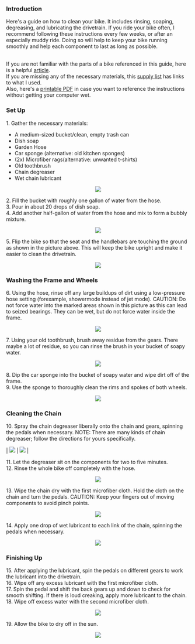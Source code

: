 ### Introduction <br/>
Here's a guide on how to clean your bike. It includes rinsing, soaping, degreasing, and lubricating the drivetrain. If you ride your bike often, I recommend following these instructions every few weeks, or after an especially muddy ride. Doing so will help to keep your bike running smoothly and help each component to last as long as possible. <br/> 
<br/> 

If you are not familiar with the parts of a bike referenced in this guide, here is a helpful [article](https://momentummag.com/parts-of-bicycle/).<br/> 
If you are missing any of the necessary materials, this [supply list](https://www.amazon.com/hz/wishlist/ls/3VVK6NTBYWZNU?ref_=wl_share) has links to what I used.<br/> 
Also, here's a [printable PDF](ENGL%20149%20Instructions%20(draft3).pdf) in case you want to reference the instructions without getting your computer wet.<br/>


### Set Up<br/>
1\. Gather the necessary materials:<br/>
* A medium-sized bucket/clean, empty trash can
* Dish soap
* Garden Hose
* Car sponge (alternative: old kitchen sponges)
* (2x) Microfiber rags(alternative: unwanted t-shirts)
* Old toothbrush
* Chain degreaser
* Wet chain lubricant<br/>

<p align="center">
  <img src="smallerimages/Supplies.jpg">	
</p>

2\. Fill the bucket with roughly one gallon of water from the hose.<br/>
3\. Pour in about 20 drops of dish soap.<br/>
4\. Add another half-gallon of water from the hose and mix to form a bubbly mixture.<br/>

<p align="center">
  <img src="smallerimages/SoapBucket.jpg">	
</p>

5\. Flip the bike so that the seat and the handlebars are touching the ground as shown in the picture above. This will keep the bike upright and make it easier to clean the drivetrain.<br/>

<p align="center">
  <img src="smallerimages/UpsideDown.jpg">	
</p>

### Washing the Frame and Wheels<br/>
6\. Using the hose, rinse off any large buildups of dirt using a low-pressure hose setting (forexample, showermode instead of jet mode). CAUTION: Do not force water into the marked areas shown in this picture as this can lead to seized bearings. They can be wet, but do not force water inside the frame.<br/>

<p align="center">
  <img src="smallerimages/CautionAreas.jpg">	
</p>

7\. Using your old toothbrush, brush away residue from the gears. There maybe a lot of residue, so you can rinse the brush in your bucket of soapy water.<br/>

<p align="center">
  <img src="smallerimages/BackBrush.jpg">	
</p>

8\. Dip the car sponge into the bucket of soapy water and wipe dirt off of the frame.<br/>
9\. Use the sponge to thoroughly clean the rims and spokes of both wheels.<br/>

<p align="center">
  <img src="smallerimages/RimWipe.jpg">	
</p>


### Cleaning the Chain<br/>
10\. Spray the chain degreaser liberally onto the chain and gears, spinning the pedals when necessary. NOTE: There are many kinds of chain degreaser; follow the directions for yours specifically.<br/>

| <img src="smallerimages/DegreaseChain.jpg">  |  <img src="smallerimages/DegreaseGear.jpg"> |  

11\. Let the degreaser sit on the components for two to five minutes.<br/>
12\. Rinse the whole bike off completely with the hose.<br/>

<p align="center">
  <img src="smallerimages/SprayDown.jpg">	
</p>

13\. Wipe the chain dry with the first microfiber cloth. Hold the cloth on the chain and turn the pedals. CAUTION: Keep your fingers out of moving components to avoid pinch points.<br/>

<p align="center">
  <img src="smallerimages/WipeChain.JPG">	
</p>

14\. Apply one drop of wet lubricant to each link of the chain, spinning the pedals when necessary.<br/>

<p align="center">
  <img src="smallerimages/LubeChain.JPG">	
</p>
 
### Finishing Up<br/>
15\. After applying the lubricant, spin the pedals on different gears to work the lubricant into the drivetrain.<br/>
16\. Wipe off any excess lubricant with the first microfiber cloth.<br/>
17\. Spin the pedal and shift the back gears up and down to check for smooth shifting. If there is loud creaking, apply more lubricant to the chain.<br/>
18\. Wipe off excess water with the second microfiber cloth.<br/>

<p align="center">
  <img src="smallerimages/WipeBike.jpg">	
</p>

19\. Allow the bike to dry off in the sun.<br/>

<p align="center">
  <img src="smallerimages/SunDry.jpg">	
</p>

